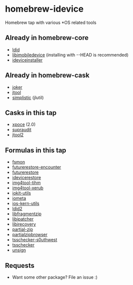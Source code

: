 # homebrew-idevice
Homebrew tap with various \*OS related tools

## Already in homebrew-core
- [ldid]( https://cydia.saurik.com/info/ldid/ )
- [libimobiledevice]( https://www.libimobiledevice.org/ ) (installing with --HEAD is recommended)
- [ideviceinstaller]( https://www.libimobiledevice.org/ )

## Already in homebrew-cask
- [joker]( http://newosxbook.com/tools/joker.html )
- [jtool]( http://newosxbook.com/tools/jtool.html )
- [simplistic]( http://newosxbook.com/tools/simplistic.html ) (jlutil)

## Casks in this tap
- [xpoce]( http://www.newosxbook.com/tools/XPoCe2.html ) (2.0)
- [supraudit]( http://newosxbook.com/tools/supraudit.html )
- [jtool2]( http://newosxbook.com/forum/viewtopic.php?f=3&t=19577 )

## Formulas in this tap
- [fsmon]( https://github.com/nowsecure/fsmon )
- [futurerestore-encounter]( https://github.com/encounter/futurerestore )
- [futurerestore]( https://github.com/tihmstar/futurerestore )
- [idevicerestore]( http://www.libimobiledevice.org/ )
- [img4tool-tihm]( https://github.com/tihmstar/img4tool )
- [img4tool-xerub]( https://github.com/xerub/img4tool )
- [iokit-utils]( https://github.com/Siguza/iokit-utils )
- [iometa]( https://github.com/Siguza/iometa )
- [ios-kern-utils]( https://github.com/Siguza/ios-kern-utils )
- [ldid2]( https://github.com/xerub/ldid )
- [libfragmentzip]( https://github.com/tihmstar/libfragmentzip )
- [libipatcher]( https://github.com/tihmstar/libipatcher )
- [libirecovery]( https://github.com/libimobiledevice/libirecovery )
- [partial-zip]( https://github.com/planetbeing/partial-zip )
- [partialzipbrowser]( https://github.com/tihmstar/partialZipBrowser )
- [tsschecker-s0uthwest]( https://github.com/s0uthwest/tsschecker )
- [tsschecker]( https://github.com/tihmstar/tsschecker )
- [unsign]( http://www.woodmann.com/collaborative/tools/index.php/Unsign )

## Requests
- Want some other package? File an issue :)

